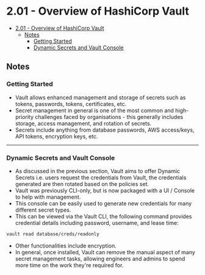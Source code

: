 # 2.01 - Overview of HashiCorp Vault

- [2.01 - Overview of HashiCorp Vault](#201---overview-of-hashicorp-vault)
  - [Notes](#notes)
    - [Getting Started](#getting-started)
    - [Dynamic Secrets and Vault Console](#dynamic-secrets-and-vault-console)

## Notes

### Getting Started

- Vault allows enhanced management and storage of secrets such as tokens, passwords, tokens, certificates, etc.
- Secret management in general is one of the most common and high-priority challenges faced by organisations - this generally includes storage, access management, and rotation of secrets.
- Secrets include anything from database passwords, AWS access/keys, API tokens, encryption keys, etc.

---

### Dynamic Secrets and Vault Console

- As discussed in the previous section, Vault aims to offer Dynamic Secrets i.e. users request the credentials from Vault, the credentials generated are then rotated based on the policies set.
- Vault was previously CLI-only, but is now packaged with a UI / Console to help with management.
- This console can be easily used to generate new credentials for many different secret types.
- This can be viewed via the Vault CLI, the following command provides credential details including password, username, and lease time:

```bash
vault read database/creds/readonly
```

- Other functionalities include encryption.
- In general, once installed, Vault can remove the manual aspect of many secret management tasks, allowing engineers and admins to spend more time on the work they're required for.
